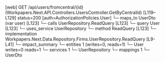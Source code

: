 [web] GET /api/users/fromcentral/{id}  (Workpapers.Next.API.Controllers.UsersController.GetByCentralId)  [L119–L129] status=200 [auth=AuthorizationPolicies.User]
  └─ maps_to UserDto (var user) [L123]
  └─ calls UserRepository.ReadQuery [L123]
  └─ query User [L123]
  └─ uses_service UserRepository
    └─ method ReadQuery [L123]
      └─ implementation Workpapers.Next.Data.Repository.Firms.UserRepository.ReadQuery [L9-L41]
  └─ impact_summary
    └─ entities 1 (writes=0, reads=1)
      └─ User writes=0 reads=1
    └─ services 1
      └─ UserRepository
    └─ mappings 1
      └─ UserDto

